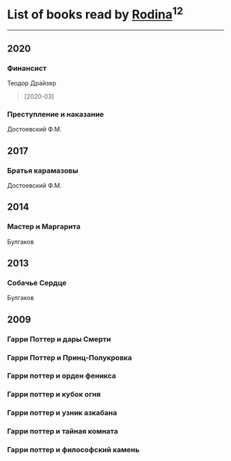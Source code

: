 # List of books read by [Rodina](https://plus.google.com/u/0/116257964632073652332/)<sup>12</sup>
---

## 2020

### Финансист
Теодор Драйзер
> [2020-03] 


### Преступление и наказание
Достоевский Ф.М.



## 2017

### Братья карамазовы
Достоевский Ф.М.



## 2014

### Мастер и Маргарита
Булгаков



## 2013

### Собачье Сердце
Булгаков



## 2009

### Гарри Поттер и дары Смерти


### Гарри Поттер и Принц-Полукровка


### Гарри поттер и орден феникса


### Гарри поттер и кубок огня


### Гарри поттер и узник азкабана


### Гарри поттер и тайная комната


### Гарри поттер и философский камень



